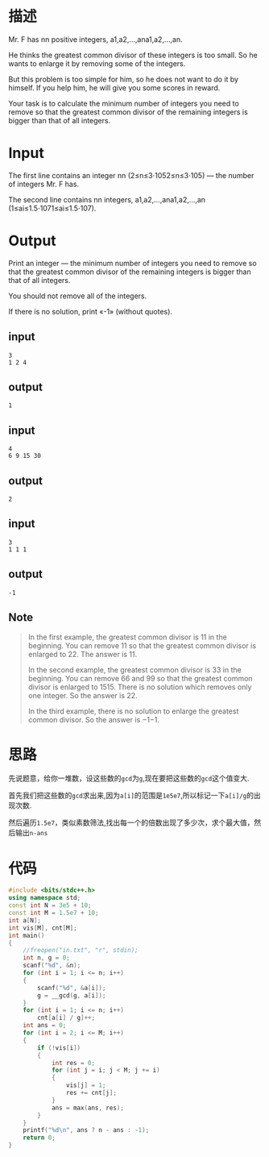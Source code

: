 # 描述

Mr. F has nn positive integers, a1,a2,…,ana1,a2,…,an.

He thinks the greatest common divisor of these integers is too small. So he wants to enlarge it by removing some of the integers.

But this problem is too simple for him, so he does not want to do it by himself. If you help him, he will give you some scores in reward.

Your task is to calculate the minimum number of integers you need to remove so that the greatest common divisor of the remaining integers is bigger than that of all integers.

# Input

The first line contains an integer nn (2≤n≤3⋅1052≤n≤3⋅105) — the number of integers Mr. F has.

The second line contains nn integers, a1,a2,…,ana1,a2,…,an (1≤ai≤1.5⋅1071≤ai≤1.5⋅107).

# Output

Print an integer — the minimum number of integers you need to remove so that the greatest common divisor of the remaining integers is bigger than that of all integers.

You should not remove all of the integers.

If there is no solution, print «-1» (without quotes).

## input

```
3
1 2 4
```

## output

```
1
```

## input

```
4
6 9 15 30
```

## output

```
2
```

## input

```
3
1 1 1
```

## output

```
-1
```

## Note

> In the first example, the greatest common divisor is 11 in the beginning. You can remove 11 so that the greatest common divisor is enlarged to 22. The answer is 11.
>
> In the second example, the greatest common divisor is 33 in the beginning. You can remove 66 and 99 so that the greatest common divisor is enlarged to 1515. There is no solution which removes only one integer. So the answer is 22.
>
> In the third example, there is no solution to enlarge the greatest common divisor. So the answer is −1−1.

# 思路

先说题意，给你一堆数，设这些数的`gcd`为`g`,现在要把这些数的`gcd`这个值变大.

首先我们把这些数的`gcd`求出来,因为`a[i]`的范围是`1e5e7`,所以标记一下`a[i]/g`的出现次数.

然后遍历`1.5e7`，类似素数筛法,找出每一个的倍数出现了多少次，求个最大值，然后输出`n-ans`

# 代码

```cpp
#include <bits/stdc++.h>
using namespace std;
const int N = 3e5 + 10;
const int M = 1.5e7 + 10;
int a[N];
int vis[M], cnt[M];
int main()
{
    //freopen("in.txt", "r", stdin);
    int n, g = 0;
    scanf("%d", &n);
    for (int i = 1; i <= n; i++)
    {
        scanf("%d", &a[i]);
        g = __gcd(g, a[i]);
    }
    for (int i = 1; i <= n; i++)
        cnt[a[i] / g]++;
    int ans = 0;
    for (int i = 2; i <= M; i++)
    {
        if (!vis[i])
        {
            int res = 0;
            for (int j = i; j < M; j += i)
            {
                vis[j] = 1;
                res += cnt[j];
            }
            ans = max(ans, res);
        }
    }
    printf("%d\n", ans ? n - ans : -1);
    return 0;
}
```

